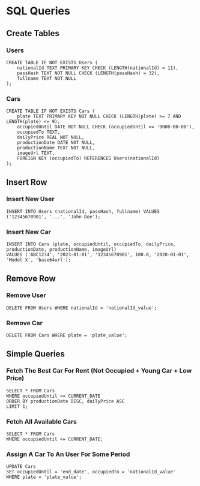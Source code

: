 # SQL Queries

## Create Tables

### Users

```sqlite
CREATE TABLE IF NOT EXISTS Users (
    nationalId TEXT PRIMARY KEY CHECK (LENGTH(nationalId) = 11),
    passHash TEXT NOT NULL CHECK (LENGTH(passHash) = 32),
    fullname TEXT NOT NULL
);
```

### Cars

``` sqlite
CREATE TABLE IF NOT EXISTS Cars (
    plate TEXT PRIMARY KEY NOT NULL CHECK (LENGTH(plate) >= 7 AND LENGTH(plate) <= 9),
    occupiedUntil DATE NOT NULL CHECK (occupiedUntil >= '0000-00-00'),
    occupiedTo TEXT,
    dailyPrice REAL NOT NULL,
    productionDate DATE NOT NULL,
    productionName TEXT NOT NULL,
    imageUrl TEXT,
    FOREIGN KEY (occupiedTo) REFERENCES Users(nationalId)
);
```

## Insert Row

### Insert New User

```sqlite
INSERT INTO Users (nationalId, passHash, fullname) VALUES ('12345678901', '...', 'John Doe');
```

### Insert New Car

```sqlite
INSERT INTO Cars (plate, occupiedUntil, occupiedTo, dailyPrice, productionDate, productionName, imageUrl) 
VALUES ('ABC1234', '2023-01-01', '12345678901', 100.0, '2020-01-01', 'Model X', 'base64url');
```

## Remove Row

### Remove User

```sqlite
DELETE FROM Users WHERE nationalId = 'nationalId_value';
```

### Remove Car

```sqlite
DELETE FROM Cars WHERE plate = 'plate_value';
```

## Simple Queries

### Fetch The Best Car For Rent (Not Occupied + Young Car + Low Price)

```sqlite
SELECT * FROM Cars
WHERE occupiedUntil <= CURRENT_DATE
ORDER BY productionDate DESC, dailyPrice ASC
LIMIT 1;
```

### Fetch All Available Cars

```sqlite
SELECT * FROM Cars
WHERE occupiedUntil <= CURRENT_DATE;
```

### Assign A Car To An User For Some Period

```sqlite
UPDATE Cars
SET occupiedUntil = 'end_date', occupiedTo = 'nationalId_value'
WHERE plate = 'plate_value';
```